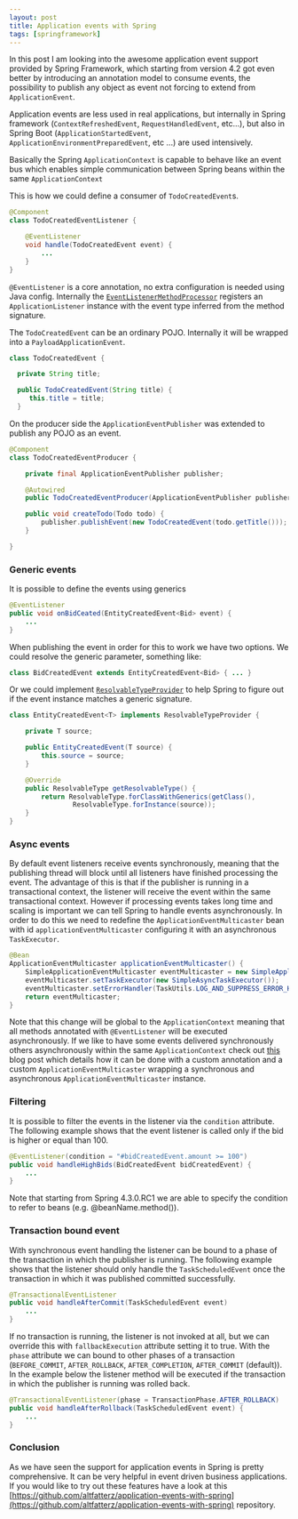 ```yaml
---
layout: post
title: Application events with Spring
tags: [springframework]
---
```


In this post I am looking into the awesome application event support provided by Spring Framework,
which starting from version 4.2 got even better by introducing an annotation model to consume events, the possibility to publish any object as event not forcing to extend from `ApplicationEvent`.

Application events are less used in real applications, but internally in Spring framework (`ContextRefreshedEvent`, `RequestHandledEvent`, etc...), but also in Spring Boot (`ApplicationStartedEvent`, `ApplicationEnvironmentPreparedEvent`, etc ...) are used intensively.

Basically the Spring `ApplicationContext` is capable to behave like an event bus which enables simple communication between Spring beans within the same `ApplicationContext`

This is how we could define a consumer of `TodoCreatedEvent`s.

```java
@Component
class TodoCreatedEventListener {

    @EventListener
    void handle(TodoCreatedEvent event) {
        ...
    }
}
```

`@EventListener` is a core annotation, no extra configuration is needed using Java config. Internally the [`EventListenerMethodProcessor`](https://github.com/spring-projects/spring-framework/blob/master/spring-context%2Fsrc%2Fmain%2Fjava%2Forg%2Fspringframework%2Fcontext%2Fevent%2FEventListenerMethodProcessor.java) registers an `ApplicationListener` instance with the event type inferred from the method signature.

The `TodoCreatedEvent` can be an ordinary POJO. Internally it will be wrapped into a `PayloadApplicationEvent`.

```java
class TodoCreatedEvent {

  private String title;

  public TodoCreatedEvent(String title) {
     this.title = title;
  }
```

On the producer side the `ApplicationEventPublisher` was extended to publish any POJO as an event.

```java
@Component
class TodoCreatedEventProducer {

    private final ApplicationEventPublisher publisher;

    @Autowired
    public TodoCreatedEventProducer(ApplicationEventPublisher publisher) { ... }

    public void createTodo(Todo todo) {
        publisher.publishEvent(new TodoCreatedEvent(todo.getTitle()));
    }

}
```

### Generic events

It is possible to define the events using generics

```java
@EventListener
public void onBidCeated(EntityCreatedEvent<Bid> event) {
    ...
}
```

When publishing the event in order for this to work we have two options. We could resolve the generic parameter, something like:

```java
class BidCreatedEvent extends EntityCreatedEvent<Bid> { ... }
```

Or we could implement [`ResolvableTypeProvider`](https://github.com/spring-projects/spring-framework/blob/master/spring-core%2Fsrc%2Fmain%2Fjava%2Forg%2Fspringframework%2Fcore%2FResolvableTypeProvider.java) to help Spring to figure out if the event instance matches a generic signature.

```java
class EntityCreatedEvent<T> implements ResolvableTypeProvider {

    private T source;

    public EntityCreatedEvent(T source) {
        this.source = source;
    }

    @Override
    public ResolvableType getResolvableType() {
        return ResolvableType.forClassWithGenerics(getClass(),
                ResolvableType.forInstance(source));
    }
}
```

### Async events

By default event listeners receive events synchronously, meaning that the publishing thread will block until all listeners have finished processing the event. The advantage of this is that if the publisher is running in a transactional context, the listener will receive the event within the same transactional context.
However if processing events takes long time and scaling is important we can tell Spring to handle events asynchronously. In order to do this we need to redefine the `ApplicationEventMulticaster` bean with id `applicationEventMulticaster` configuring it with an asynchronous `TaskExecutor`.


```java
@Bean
ApplicationEventMulticaster applicationEventMulticaster() {
    SimpleApplicationEventMulticaster eventMulticaster = new SimpleApplicationEventMulticaster();
    eventMulticaster.setTaskExecutor(new SimpleAsyncTaskExecutor());
    eventMulticaster.setErrorHandler(TaskUtils.LOG_AND_SUPPRESS_ERROR_HANDLER);
    return eventMulticaster;
}
```

Note that this change will be global to the `ApplicationContext` meaning that all methods annotated with `@EventListener` will be executed asynchronously. If we like to have some events delivered synchronously others asynchronously within the same `ApplicationContext` check out [this](https://www.keyup.eu/en/blog/101-synchronous-and-asynchronous-spring-events-in-one-application) blog post which details how it can be done with a custom annotation and a custom `ApplicationEventMulticaster` wrapping a synchronous and asynchronous `ApplicationEventMulticaster` instance.

### Filtering

It is possible to filter the events in the listener via the `condition` attribute. The following example shows that the event listener is called only if the bid is higher or equal than 100.

```java
@EventListener(condition = "#bidCreatedEvent.amount >= 100")
public void handleHighBids(BidCreatedEvent bidCreatedEvent) {
    ...
}
```

Note that starting from Spring 4.3.0.RC1 we are able to specify the condition to refer to beans (e.g. @beanName.method()).

### Transaction bound event

With synchronous event handling the listener can be bound to a phase of the transaction in which the publisher is running. The following example shows that the listener should only handle the `TaskScheduledEvent` once the transaction in which it was published committed successfully.

```java
@TransactionalEventListener
public void handleAfterCommit(TaskScheduledEvent event)
    ...
}
```

If no transaction is running, the listener is not invoked at all, but we can override this with `fallbackExecution` attribute setting it to true. With the `phase` attribute we can bound to other phases of a transaction (`BEFORE_COMMIT`, `AFTER_ROLLBACK`, `AFTER_COMPLETION`, `AFTER_COMMIT` (default)). In the example below the listener method will be executed if the transaction in which the publisher is running was rolled back.

```java
@TransactionalEventListener(phase = TransactionPhase.AFTER_ROLLBACK)
public void handleAfterRollback(TaskScheduledEvent event) {
    ...
}
```

### Conclusion

As we have seen the support for application events in Spring is pretty comprehensive. It can be very helpful in event driven business applications. If you would like to try out these features have a look at this [https://github.com/altfatterz/application-events-with-spring](https://github.com/altfatterz/application-events-with-spring) repository.


